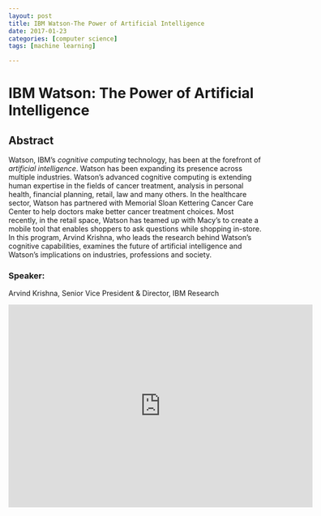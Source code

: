 ```yaml
---
layout: post
title: IBM Watson-The Power of Artificial Intelligence
date: 2017-01-23
categories: [computer science]
tags: [machine learning]

---
```



IBM Watson: The Power of Artificial Intelligence
========


## Abstract

Watson, IBM’s *cognitive computing* technology, has been at the forefront of *artificial intelligence*. Watson has been expanding its presence across multiple industries. Watson’s advanced cognitive computing is extending human expertise in the fields of cancer treatment, analysis in personal health, financial planning, retail, law and many others. In the healthcare sector, Watson has partnered with Memorial Sloan Kettering Cancer Care Center to help doctors make better cancer treatment choices. Most recently, in the retail space, Watson has teamed up with Macy’s to create a mobile tool that enables shoppers to ask questions while shopping in-store. In this program, Arvind Krishna, who leads the research behind Watson’s cognitive capabilities, examines the future of artificial intelligence and Watson’s implications on industries, professions and society. 

### Speaker:
Arvind Krishna, Senior Vice President & Director, IBM Research

<iframe width="600" height="400" src="https://www.youtube.com/embed/z0BTZ6C8RAc" frameborder="0" allowfullscreen></iframe>
